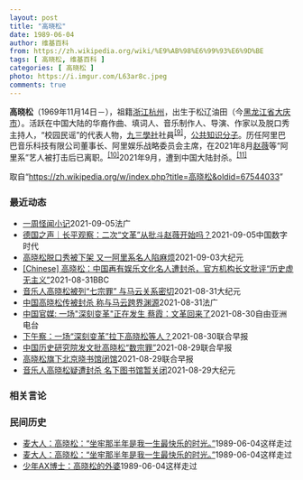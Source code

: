 ```yaml
---
layout: post
title: "高晓松"
date: 1989-06-04
author: 维基百科
from: https://zh.wikipedia.org/wiki/%E9%AB%98%E6%99%93%E6%9D%BE
tags: [ 高晓松, 维基百科 ]
categories: [ 高晓松 ]
photo: https://i.imgur.com/L63ar8c.jpeg
comments: true
---
```

<div class="mw-parser-output">

<p><b>高晓松</b>（1969年11月14日<span class="useeditintro" title="Template:BLP editintro">－</span>），祖籍<a href="/wiki/%E6%B5%99%E6%B1%9F" class="mw-redirect" title="浙江">浙江</a><a href="/wiki/%E6%9D%AD%E5%B7%9E" class="mw-redirect" title="杭州">杭州</a>，出生于松辽油田（今<a href="/wiki/%E9%BB%91%E9%BE%99%E6%B1%9F%E7%9C%81" title="黑龙江省">黑龙江省</a><a href="/wiki/%E5%A4%A7%E5%BA%86%E5%B8%82" title="大庆市">大庆市</a>）。活跃在中国大陆的华裔作曲、填词人、音乐制作人、导演、作家以及脱口秀主持人，“校园民谣”的代表人物，<a href="/wiki/%E4%B9%9D%E4%B8%89%E5%AD%B8%E7%A4%BE" class="mw-redirect" title="九三學社">九三學社</a>社員<sup id="cite_ref-九三学社_9-0" class="reference"><a href="#cite_note-九三学社-9">[9]</a></sup>，<a href="/wiki/%E5%85%AC%E5%85%B1%E7%9F%A5%E8%AF%86%E5%88%86%E5%AD%90" title="公共知识分子">公共知识分子</a>。历任阿里巴巴音乐科技有限公司董事长、阿里娱乐战略委员会主席，在2021年8月<a href="/wiki/%E8%B5%B5%E8%96%87" class="mw-redirect" title="赵薇">赵薇</a>等“阿里系”艺人被打击后已离职。<sup id="cite_ref-10" class="reference"><a href="#cite_note-10">[10]</a></sup>2021年9月，遭到中国大陆封杀。<sup id="cite_ref-11" class="reference"><a href="#cite_note-11">[11]</a></sup>
</p>
</div><noscript><img src="//zh.wikipedia.org/wiki/Special:CentralAutoLogin/start?type=1x1" alt="" title="" width="1" height="1" style="border: none; position: absolute;"></noscript>
<div class="printfooter">取自“<a dir="ltr" href="https://zh.wikipedia.org/w/index.php?title=高晓松&amp;oldid=67544033">https://zh.wikipedia.org/w/index.php?title=高晓松&amp;oldid=67544033</a>”</div><div id="recent-news"><h3>最近动态</h3><ul><li><a href="https://nodebe4.github.io/waimei/2021-09-05/%E4%B8%80%E5%91%A8%E6%80%AA%E9%97%BB%E5%B0%8F%E8%AE%B0" title="一周怪闻小记—— 06/09/2021 - 02:08 胡锡进害怕什么 北京数日来发动一系列针对金融、网络巨头、教培的整治行动，近日又对准“饭圈”，向艺人和文化人开火，首当其中的是赵薇和高晓松等...">一周怪闻小记</a><time>2021-09-05</time><a class="tag">法广</a></li>
<li><a href="https://nodebe4.github.io/waimei/2021-09-05/%E5%BE%B7%E5%9B%BD%E4%B9%8B%E5%A3%B0-%E9%95%BF%E5%B9%B3%E8%A7%82%E5%AF%9F-%E4%BA%8C%E6%AC%A1-%E6%96%87%E9%9D%A9-%E4%BB%8E%E6%89%B9%E6%96%97%E8%B5%B5%E8%96%87%E5%BC%80%E5%A7%8B%E5%90%97" title="德国之声｜长平观察：二次“文革”从批斗赵薇开始吗？—— 对于关心中国时局的人来说，这一周可谓跌宕起伏，惊魂难定。演艺界赵薇神秘失踪，郑爽遭受巨额罚款，高晓松突然被下架，本来已经戏剧性十足，突然冒...">德国之声｜长平观察：二次“文革”从批斗赵薇开始吗？</a><time>2021-09-05</time><a class="tag">中国数字时代</a></li>
<li><a href="https://nodebe4.github.io/waimei/2021-09-03/%E9%AB%98%E6%99%93%E6%9D%BE%E8%84%B1%E5%8F%A3%E7%A7%80%E8%A2%AB%E4%B8%8B%E6%9E%B6-%E5%8F%88%E4%B8%80%E9%98%BF%E9%87%8C%E7%B3%BB%E5%90%8D%E4%BA%BA%E9%99%B7%E9%BA%BB%E7%83%A6" title="高晓松脱口秀被下架 又一阿里系名人陷麻烦—— 【大纪元2021年09月03日讯】（大纪元记者张宛综合报导）近日，继影星赵薇传出遭封杀失联之后，另一位曾与阿里集团关系密切的名人、中国知名音乐人高晓...">高晓松脱口秀被下架 又一阿里系名人陷麻烦</a><time>2021-09-03</time><a class="tag">大纪元</a></li>
<li><a href="https://nodebe4.github.io/waimei/2021-08-31/Chinese-%E9%AB%98%E6%99%93%E6%9D%BE-%E4%B8%AD%E5%9B%BD%E5%86%8D%E6%9C%89%E5%A8%B1%E4%B9%90%E6%96%87%E5%8C%96%E5%90%8D%E4%BA%BA%E9%81%AD%E5%B0%81%E6%9D%80-%E5%AE%98%E6%96%B9%E6%9C%BA%E6%9E%84%E9%95%BF%E6%96%87%E6%89%B9%E8%AF%84-%E5%8E%86%E5%8F%B2%E8%99%9A%E6%97%A0%E4%B8%BB%E4%B9%89" title="[Chinese] 高晓松：中国再有娱乐文化名人遭封杀，官方机构长文批评“历史虚无主义”—— 高晓松：中国再有娱乐文化名人遭封杀，官方机构长文批评“历史虚无主义” 3 小时前 图像来源，CNS ...">[Chinese] 高晓松：中国再有娱乐文化名人遭封杀，官方机构长文批评“历史虚无主义”</a><time>2021-08-31</time><a class="tag">BBC</a></li>
<li><a href="https://nodebe4.github.io/waimei/2021-08-31/%E9%9F%B3%E4%B9%90%E4%BA%BA%E9%AB%98%E6%99%93%E6%9D%BE%E8%A2%AB%E5%88%97-%E4%B8%83%E5%AE%97%E7%BD%AA-%E4%B8%8E%E9%A9%AC%E4%BA%91%E5%85%B3%E7%B3%BB%E5%AF%86%E5%88%87" title="音乐人高晓松被列“七宗罪” 与马云关系密切—— 【大纪元2021年08月31日讯】（大纪元记者方晓报导）中共出重拳围剿大陆娱乐圈。除赵薇被全面封杀之外，大陆知名导演、音乐制作人高晓松亦遭封杀，他...">音乐人高晓松被列“七宗罪” 与马云关系密切</a><time>2021-08-31</time><a class="tag">大纪元</a></li>
<li><a href="https://nodebe4.github.io/waimei/2021-08-31/%E4%B8%AD%E5%9B%BD%E9%AB%98%E6%99%93%E6%9D%BE%E4%BC%A0%E8%A2%AB%E5%B0%81%E6%9D%80-%E7%A7%B0%E4%B8%8E%E9%A9%AC%E4%BA%91%E8%B7%A8%E7%95%8C%E6%B8%8A%E6%BA%90" title="中国高晓松传被封杀 称与马云跨界渊源—— 31/08/2021 - 11:20 中国跨界名人高晓松近日遭各大平台封杀，作品被下架。据中央社今天引述新闻报道称，高晓松是知名导演、音乐制作人。据搜狐...">中国高晓松传被封杀 称与马云跨界渊源</a><time>2021-08-31</time><a class="tag">法广</a></li>
<li><a href="https://nodebe4.github.io/waimei/2021-08-30/%E4%B8%AD%E5%9B%BD%E5%AE%98%E5%AA%92-%E4%B8%80%E5%9C%BA-%E6%B7%B1%E5%88%BB%E5%8F%98%E9%9D%A9-%E6%AD%A3%E5%9C%A8%E5%8F%91%E7%94%9F-%E8%94%A1%E9%9C%9E-%E6%96%87%E9%9D%A9%E5%9B%9E%E6%9D%A5%E4%BA%86" title="中国官媒: 一场”深刻变革”正在发生 蔡霞：文革回来了—— 最近一段时间，中国政府马不停蹄地整治高科技企业和娱乐圈，马云、蚂蚁、阿里、滴滴日子都不好过，接下来是赵薇、高晓松、郑爽被封杀和“饭圈”...">中国官媒: 一场"深刻变革"正在发生   蔡霞：文革回来了</a><time>2021-08-30</time><a class="tag">自由亚洲电台</a></li>
<li><a href="https://nodebe4.github.io/waimei/2021-08-30/%E4%B8%8B%E5%8D%88%E5%AF%9F-%E4%B8%80%E5%9C%BA-%E6%B7%B1%E5%88%BB%E5%8F%98%E9%9D%A9-%E6%8B%89%E4%B8%8B%E9%AB%98%E6%99%93%E6%9D%BE%E7%AD%89%E4%BA%BA" title="下午察：一场“深刻变革”拉下高晓松等人？—— 中国跨界“大V”高晓松。（互联网） 中国网民最近都在问：高晓松、赵薇怎么了？ “小燕子”赵薇上周突遭中国全网封杀，行踪扑朔迷离，跨界“大V”高晓松的...">下午察：一场“深刻变革”拉下高晓松等人？</a><time>2021-08-30</time><a class="tag">联合早报</a></li>
<li><a href="https://nodebe4.github.io/waimei/2021-08-29/%E4%B8%AD%E5%9B%BD%E5%8E%86%E5%8F%B2%E7%A0%94%E7%A9%B6%E9%99%A2%E5%8F%91%E6%96%87%E6%89%B9%E9%AB%98%E6%99%93%E6%9D%BE-%E6%95%B0%E5%AE%97%E7%BD%AA" title="中国历史研究院发文批高晓松“数宗罪”—— 高晓松多次在《晓松奇谈》节目中就历史课题发表言论。（互联网） 隶属于中国社会科学院的中国历史研究院前天（28日）发长文，点名中国知名音乐制作人、大V高晓...">中国历史研究院发文批高晓松“数宗罪”</a><time>2021-08-29</time><a class="tag">联合早报</a></li>
<li><a href="https://nodebe4.github.io/waimei/2021-08-29/%E9%AB%98%E6%99%93%E6%9D%BE%E6%97%97%E4%B8%8B%E5%8C%97%E4%BA%AC%E6%99%93%E4%B9%A6%E9%A6%86%E9%97%AD%E9%A6%86" title="高晓松旗下北京晓书馆闭馆—— 由中国知名音乐人、导演、作家高晓松发起并担任馆长的公益图书馆晓书馆，据报目前暂时闭馆。 晓书馆官方微信号昨天发布公告称，因馆内设备故障，北京晓书馆于8月28日起暂时...">高晓松旗下北京晓书馆闭馆</a><time>2021-08-29</time><a class="tag">联合早报</a></li>
<li><a href="https://nodebe4.github.io/waimei/2021-08-29/%E9%9F%B3%E4%B9%90%E4%BA%BA%E9%AB%98%E6%99%93%E6%9D%BE%E7%96%91%E9%81%AD%E5%B0%81%E6%9D%80-%E5%90%8D%E4%B8%8B%E5%9B%BE%E4%B9%A6%E9%A6%86%E6%9A%82%E5%85%B3%E9%97%AD" title="音乐人高晓松疑遭封杀 名下图书馆暂关闭—— 【大纪元2021年08月29日讯】近日，大陆知名导演、音乐制作人高晓松被传出作品遭全网下架的消息，疑似因他此前曾发表“不当”言论。8月28日，由高晓松...">音乐人高晓松疑遭封杀 名下图书馆暂关闭</a><time>2021-08-29</time><a class="tag">大纪元</a></li>
</ul></div><div id="open-opinion"><h3>相关言论</h3><ul></ul></div><div id="mjls-record"><h3>民间历史</h3><ul><li><a href="https://nodebe4.github.io/mjlsh/1989-06-04/%E9%BA%A6%E5%A4%A7%E4%BA%BA-%E9%AB%98%E6%99%93%E6%9D%BE-%E5%9D%90%E7%89%A2%E9%82%A3%E5%8D%8A%E5%B9%B4%E6%98%AF%E6%88%91%E4%B8%80%E7%94%9F%E6%9C%80%E5%BF%AB%E4%B9%90%E7%9A%84%E6%97%B6%E5%85%89/" title="麦大人">麦大人：高晓松：“坐牢那半年是我一生最快乐的时光。”</a><time>1989-06-04</time><a class="tag">这样走过</a></li>
<li><a href="https://nodebe4.github.io/mjlsh/1989-06-04/%E5%B7%AB%E9%B8%BF-%E4%B8%8D%E6%9C%9F%E8%80%8C%E9%81%87-%E5%AF%B9%E4%B9%A6%E7%9A%84%E8%AE%B0%E5%BF%86%E4%B8%8E%E8%AE%B0%E5%BF%86%E4%B8%AD%E7%9A%84%E8%AF%BB%E4%B9%A6/" title="麦大人">麦大人：高晓松：“坐牢那半年是我一生最快乐的时光。”</a><time>1989-06-04</time><a class="tag">这样走过</a></li>
<li><a href="https://nodebe4.github.io/mjlsh/1989-06-04/%E5%B0%91%E5%B9%B4AX%E5%8D%9A%E5%A3%AB-%E9%AB%98%E6%99%93%E6%9D%BE%E7%9A%84%E5%A4%96%E5%A9%86/" title="少年AX博士">少年AX博士：高晓松的外婆</a><time>1989-06-04</time><a class="tag">这样走过</a></li>
</ul></div>